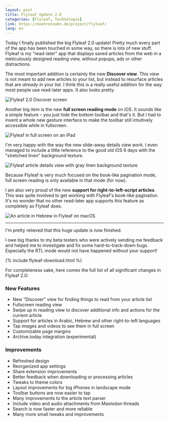```yaml
---
layout: post
title: Flyleaf Update 2.0
categories: [Flyleaf, Technologie]
link: https://moehrenzahn.de/project/flyleaf/
lang: en
---
```


Today I finally published the big Flyleaf 2.0 update! Pretty much every part of the app has been touched in some way, so there is lots of new stuff. Flyleaf is my "read-later" app that displays saved articles from the web in a meticulously designed reading view, without popups, ads or other distractions.


The most important addition is certainly the new **Discover view**. This view is not meant to add new articles to your list, but instead to resurface articles that are *already in* your list. I think this is a really useful addition for the way most people use read-later apps. It also looks pretty.

![Flyleaf 2.0 Discover screen](/images/projects/flyleaf-discover-ios.png)

Another big item is the new **full screen reading mode** on iOS. It sounds like a simple feature – you just hide the bottom toolbar and that's it. But I had to invent a whole new gesture interface to make the toolbar still intuitively accessible while in fullscreen.

![Flyleaf in full screen on an iPad](/images/projects/flyleaf-fullscreen-ipad.png)

I'm very happy with the way the new slide-away details view work. I even managed to include a little reference to the good old iOS 6 days with the "stretched linen" background texture.

![Flyleaf article details view with gray linen background texture](/images/projects/flyleaf-belowview-ios.png)

Because Flyleaf is very much focused on the book-like pagination mode, full screen reading is only available in that mode (for now).

I am also very proud of the new **support for right-to-left-script articles**. This was quite involved to get working with Flyleaf's book-like pagination. It's no wonder that no other read-later app supports this feature as completely as Flyleaf does.

![An article in Hebrew in Flyleaf on macOS](/images/projects/flyleaf-mac-rtl-dark.png)


----

I'm pretty relieved that this huge update is now finished.

I owe big thanks to my beta testers who were actively sending me feedback and helped me to investigate and fix some hard-to-track-down bugs. Especially the RTL mode would not have happened without your support!

{% include flyleaf-download.html %}

For completeness sake, here comes the full list of all significant changes in Flyleaf 2.0:

### New Features ###

- New "Discover" view for finding things to read from your article list
- Fullscreen reading view
- Swipe up in reading view to discover additional info and actions for the current article
- Support for articles in Arabic, Hebrew and other right-to-left languages
- Tap images and videos to see them in full screen
- Customizable page margins
- Archive.today integration (experimental)

### Improvements ###

- Refreshed design
- Reorganized app settings
- Share extension improvements
- Better feedback when downloading or processing articles
- Tweaks to theme colors
- Layout improvements for big iPhones in landscape mode
- Toolbar buttons are now easier to tap
- Many improvements to the article text parser
- Include video and audio attachments from Mastodon threads
- Search is now faster and more reliable
- Many more small tweaks and improvements